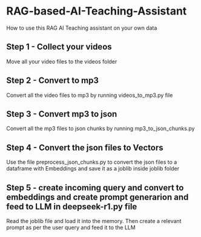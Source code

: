 # RAG-based-AI-Teaching-Assistant

How to use this RAG AI Teaching assistant on your own data

## Step 1 - Collect your videos
Move all your video files to the videos folder

## Step 2 - Convert to mp3
Convert all the video files to mp3 by running videos_to_mp3.py file

## Step 3 - Convert mp3 to json
Convert all the mp3 files to json chunks by running mp3_to_json_chunks.py

## Step 4 - Convert the json files to Vectors
Use the file preprocess_json_chunks.py to convert the json files to a dataframe with Embeddings and save it as a joblib inside joblib folder

## Step 5 - create incoming query and convert to embeddings and create prompt generarion and feed to LLM in deepseek-r1.py file
Read the joblib file and load it into the memory. Then create a relevant prompt as per the user query and feed it to the LLM






<!--
add the audio and video details why did in .gitignore
tell what is the project about

also important thing is add the commands aswell like  , whisper github command , ffmpeg install to path , pytorch+cuda and driver requirements and all ok.. for project to run you need it right.. so make it all documented

tell about whsiepr openai model used and in that used medium model , switched from small.. you can you use large-v2 (best one)
tell about faster-whisper used ( 4x faster and less vram usage)

tell about be careful about cuda.. tell best to downlaod cuda 12.9 (13 is latest , but still it is not quite compatible as its new release) , and graphic driver needs to be above 520 i suppose
, best to download 560 or the latest one (570) and download cudnn latest one of v9 also , as cudnn is required for deep learning.. so cuddn . cuda and driver must be compatible with one another
so like i told downlaod cuda 12.9 , driver 560 and cudnn v9.. it works well

also ensure gpu theres no high usage from other applications (if any auto start is there , terminate/disable those)


-->
